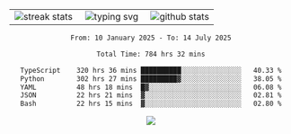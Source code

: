 <div align="center">
  <table style="border: none;" border="0" cellspacing="0" cellpadding="0">
    <tr>
      <td align="center" width="33%">
        <img src="https://github-readme-streak-stats.herokuapp.com/?user=kurtismassey&theme=tokyonight&hide_border=true" alt="streak stats" />
      </td>
      <td align="center" width="33%">
        <img src="https://readme-typing-svg.herokuapp.com/?font=Fira+Code&weight=600&size=15&duration=4000&pause=1000&color=00FF00&center=true&vCenter=true&random=false&width=150&lines=Hey%2C+I%27m+Kurtis!" alt="typing svg" />
      </td>
      <td align="center" width="33%">
        <img src="https://github-readme-stats.vercel.app/api?username=kurtismassey&show_icons=true&theme=tokyonight&hide_title=true" alt="github stats" />
      </td>
    </tr>
  </table>
</div>
<div align="center">

<!--START_SECTION:waka-->

```txt
From: 10 January 2025 - To: 14 July 2025

Total Time: 784 hrs 32 mins

TypeScript    320 hrs 36 mins ██████████░░░░░░░░░░░░░░░   40.33 %
Python        302 hrs 27 mins █████████▓░░░░░░░░░░░░░░░   38.05 %
YAML          48 hrs 18 mins  █▓░░░░░░░░░░░░░░░░░░░░░░░   06.08 %
JSON          22 hrs 21 mins  ▓░░░░░░░░░░░░░░░░░░░░░░░░   02.81 %
Bash          22 hrs 15 mins  ▓░░░░░░░░░░░░░░░░░░░░░░░░   02.80 %
```

<!--END_SECTION:waka-->

  <img src="https://github-readme-activity-graph.vercel.app/graph?username=kurtismassey&theme=tokyo-night&hide_border=true&custom_title=Contribution%20Graph" />

</div>